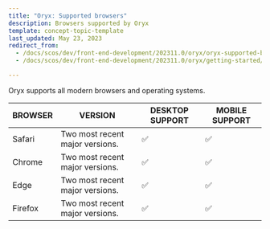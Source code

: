 ```yaml
---
title: "Oryx: Supported browsers"
description: Browsers supported by Oryx
template: concept-topic-template
last_updated: May 23, 2023
redirect_from:
  - /docs/scos/dev/front-end-development/202311.0/oryx/oryx-supported-browsers.html
  - /docs/scos/dev/front-end-development/202311.0/oryx/getting-started/oryx-supported-browsers.html

---
```



Oryx supports all modern browsers and operating systems.

| BROWSER | VERSION | DESKTOP SUPPORT | MOBILE SUPPORT |
| --- | --- | --- | --- |
| Safari | Two most recent major versions. | &#9989; | &#9989; |
| Chrome | Two most recent major versions. | &#9989; | &#9989; |
| Edge | Two most recent major versions. | &#9989; | &#9989; |
| Firefox | Two most recent major versions. | &#9989; | &#9989; |
